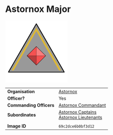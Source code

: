 # Astornox Major

<img src="https://raw.githubusercontent.com/jesskelsall/astarus-images/main/symbols/69c2dce6b0bf3d12.png" height="200" />

|||
| --- | --- |
| **Organisation** | [Astornox](../astornox.md) | rank.2
| **Officer?** | Yes |
| **Commanding Officers** | [Astornox Commandant](astornox-commandant.md) |
| **Subordinates** | [Astornox Captains](astornox-captain.md)<br>[Astornox Lieutenants](astornox-lieutenant.md) |
|||
| **Image ID** | `69c2dce6b0bf3d12` |
